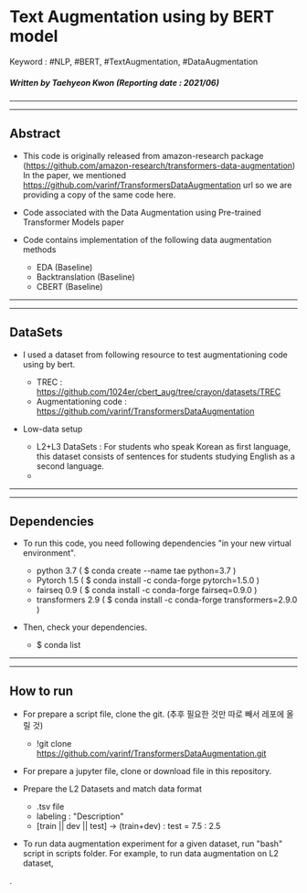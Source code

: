 # Text Augmentation using by BERT model
Keyword : #NLP, #BERT, #TextAugmentation, #DataAugmentation
##### Written by Taehyeon Kwon  (Reporting date : 2021/06)

---
---
## Abstract

* This code is originally released from amazon-research package (https://github.com/amazon-research/transformers-data-augmentation) In the paper, we mentioned https://github.com/varinf/TransformersDataAugmentation url so we are providing a copy of the same code here.

* Code associated with the Data Augmentation using Pre-trained Transformer Models paper

* Code contains implementation of the following data augmentation methods

  - EDA (Baseline)
  - Backtranslation (Baseline)
  - CBERT (Baseline)


---
---
## DataSets

* I used a dataset from following resource to test augmentationing code using by bert.
  - TREC : https://github.com/1024er/cbert_aug/tree/crayon/datasets/TREC
  - Augmentationing code : https://github.com/varinf/TransformersDataAugmentation

* Low-data setup
  - L2+L3 DataSets : For students who speak Korean as first language, this dataset consists of sentences for students studying English as a second language.
  - <Private>

  
---
---
## Dependencies

* To run this code, you need following dependencies "in your new virtual environment".
  - python 3.7         ( $ conda create --name tae python=3.7 )
  - Pytorch 1.5        ( $ conda install -c conda-forge pytorch=1.5.0 )
  - fairseq 0.9        ( $ conda install -c conda-forge fairseq=0.9.0 )
  - transformers 2.9   ( $ conda install -c conda-forge transformers=2.9.0 )

* Then, check your dependencies.
  - $ conda list
  

---
---
## How to run

* For prepare a script file, clone the git.   (추후 필요한 것만 따로 빼서 레포에 올릴 것)
  - !git clone https://github.com/varinf/TransformersDataAugmentation.git
  
* For prepare a jupyter file, clone or download file in this repository.
  
* Prepare the L2 Datasets and match data format
  - .tsv file
  - labeling : "Description"
  - [train || dev || test] -> (train+dev) : test = 7.5 : 2.5
  
* To run data augmentation experiment for a given dataset, run "bash" script in scripts folder. For example, to run data augmentation on L2 dataset,
  
  
  
.
